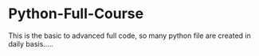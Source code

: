 # Python-Full-Course

This is the basic to advanced full code, so many python file are created in daily basis.....
